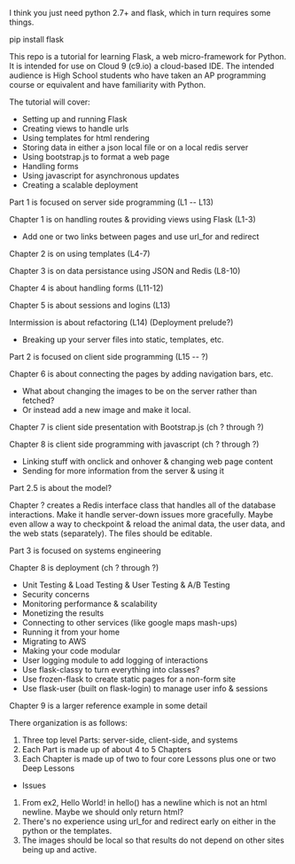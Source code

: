 I think you just need python 2.7+ and flask, which in turn requires some
things.

pip install flask

This repo is a tutorial for learning Flask, a web micro-framework
for Python. It is intended for use on Cloud 9 (c9.io) a cloud-based
IDE. The intended audience is High School students who have taken
an AP programming course or equivalent and have familiarity with
Python.

The tutorial will cover:
* Setting up and running Flask
* Creating views to handle urls
* Using templates for html rendering
* Storing data in either a json local file or on a local redis server
* Using bootstrap.js to format a web page
* Handling forms
* Using javascript for asynchronous updates
* Creating a scalable deployment


Part 1 is focused on server side programming (L1 -- L13)

Chapter 1 is on handling routes & providing views using Flask (L1-3)
* Add one or two links between pages and use url_for and redirect

Chapter 2 is on using templates (L4-7)

Chapter 3 is on data persistance using JSON and Redis (L8-10)

Chapter 4 is about handling forms (L11-12)

Chapter 5 is about sessions and logins (L13)

Intermission is about refactoring (L14) (Deployment prelude?)
* Breaking up your server files into static, templates, etc. 


Part 2 is focused on client side programming (L15 -- ?)

Chapter 6 is about connecting the pages by adding navigation bars, etc.
* What about changing the images to be on the server rather than
fetched?
* Or instead add a new image and make it local.

Chapter 7 is client side presentation with Bootstrap.js (ch ? through ?)

Chapter 8 is client side programming with javascript (ch ? through ?)
* Linking stuff with onclick and onhover & changing web page content
* Sending for more information from the server & using it

Part 2.5 is about the model?

Chapter ? creates a Redis interface class that handles all of the
database interactions. Make it handle server-down issues more
gracefully. Maybe even allow a way to checkpoint & reload the animal
data, the user data, and the web stats (separately). The files should
be editable.


Part 3 is focused on systems engineering


Chapter 8 is deployment (ch ? through ?)
* Unit Testing & Load Testing & User Testing & A/B Testing
* Security concerns
* Monitoring performance & scalability
* Monetizing the results
* Connecting to other services (like google maps mash-ups)
* Running it from your home
* Migrating to AWS
* Making your code modular
* User logging module to add logging of interactions
* Use flask-classy to turn everything into classes?
* Use frozen-flask to create static pages for a non-form site
* Use flask-user (built on flask-login) to manage user info & sessions

Chapter 9 is a larger reference example in some detail


There organization is as follows:
1. Three top level Parts: server-side, client-side, and systems
2. Each Part is made up of about 4 to 5 Chapters
3. Each Chapter is made up of two to four core Lessons plus one or two
   Deep Lessons






* Issues
1. From ex2, Hello World! in hello() has a newline which is not an
   html newline. Maybe we should only return html?
2. There's no experience using url_for and redirect early on either in
   the python or the templates.
3. The images should be local so that results do not depend on other
   sites being up and active.

